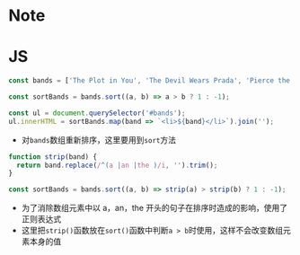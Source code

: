 # Note

# JS

```js
const bands = ['The Plot in You', 'The Devil Wears Prada', 'Pierce the Veil', 'Norma Jean', 'The Bled', 'Say Anything', 'The Midway State', 'We Came as Romans', 'Counterparts', 'Oh, Sleeper', 'A Skylit Drive', 'Anywhere But Here', 'An Old Dog'];

const sortBands = bands.sort((a, b) => a > b ? 1 : -1);

const ul = document.querySelector('#bands');
ul.innerHTML = sortBands.map(band => `<li>${band}</li>`).join('');
```

+ 对`bands`数组重新排序，这里要用到`sort`方法

```js
function strip(band) {
  return band.replace(/^(a |an |the )/i, '').trim();
}

const sortBands = bands.sort((a, b) => strip(a) > strip(b) ? 1 : -1);
```

+ 为了消除数组元素中以 a，an，the 开头的句子在排序时造成的影响，使用了正则表达式
+ 这里把`strip()`函数放在`sort()`函数中判断`a > b`时使用，这样不会改变数组元素本身的值
